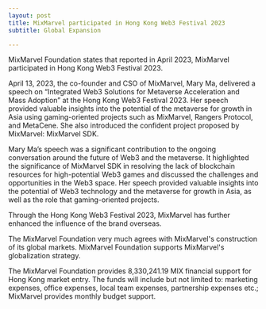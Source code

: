```yaml
---
layout: post
title: MixMarvel participated in Hong Kong Web3 Festival 2023
subtitle: Global Expansion

---
```


MixMarvel Foundation states that reported in April 2023, MixMarvel participated in Hong Kong Web3 Festival 2023.

April 13, 2023, the co-founder and CSO of MixMarvel, Mary Ma, delivered a speech on “Integrated Web3 Solutions for Metaverse Acceleration and Mass Adoption” at the Hong Kong Web3 Festival 2023. Her speech provided valuable insights into the potential of the metaverse for growth in Asia using gaming-oriented projects such as MixMarvel, Rangers Protocol, and MetaCene. She also introduced the confident project proposed by MixMarvel: MixMarvel SDK.

Mary Ma’s speech was a significant contribution to the ongoing conversation around the future of Web3 and the metaverse. It highlighted the significance of MixMarvel SDK in resolving the lack of blockchain resources for high-potential Web3 games and discussed the challenges and opportunities in the Web3 space. Her speech provided valuable insights into the potential of Web3 technology and the metaverse for growth in Asia, as well as the role that gaming-oriented projects.

Through the Hong Kong Web3 Festival 2023, MixMarvel has further enhanced the influence of the brand overseas.

The MixMarvel Foundation very much agrees with MixMarvel's construction of its global markets. MixMarvel Foundation supports MixMarvel's globalization strategy.

The MixMarvel Foundation provides 8,330,241.19 MIX financial support for Hong Kong market entry. The funds will include but not limited to: marketing expenses, office expenses, local team expenses, partnership expenses etc.; MixMarvel provides monthly budget support.

